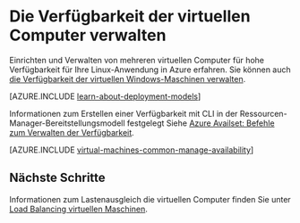 <properties
    pageTitle="Verfügbarkeit von Linux VMs verwalten | Microsoft Azure"
    description="Erfahren Sie, wie mehrere virtuelle Computer mit hoher Verfügbarkeit für Ihre Linux-Anwendung in Azure"
    services="virtual-machines-linux"
    documentationCenter=""
    authors="cynthn"
    manager="timlt"
    editor="tysonn"
    tags="azure-resource-manager,azure-service-management"/>

<tags
    ms.service="virtual-machines-linux"
    ms.workload="infrastructure-services"
    ms.tgt_pltfrm="vm-linux"
    ms.devlang="na"
    ms.topic="article"
    ms.date="05/25/2016"
    ms.author="cynthn"/>

# <a name="manage-the-availability-of-virtual-machines"></a>Die Verfügbarkeit der virtuellen Computer verwalten

Einrichten und Verwalten von mehreren virtuellen Computer für hohe Verfügbarkeit für Ihre Linux-Anwendung in Azure erfahren. Sie können auch [die Verfügbarkeit der virtuellen Windows-Maschinen verwalten](virtual-machines-windows-manage-availability.md).

[AZURE.INCLUDE [learn-about-deployment-models](../../includes/learn-about-deployment-models-both-include.md)]

Informationen zum Erstellen einer Verfügbarkeit mit CLI in der Ressourcen-Manager-Bereitstellungsmodell festgelegt Siehe [Azure Availset: Befehle zum Verwalten der Verfügbarkeit](../azure-cli-arm-commands.md#azure-availset-commands-to-manage-your-availability-sets).

[AZURE.INCLUDE [virtual-machines-common-manage-availability](../../includes/virtual-machines-common-manage-availability.md)]

## <a name="next-steps"></a>Nächste Schritte

Informationen zum Lastenausgleich die virtuellen Computer finden Sie unter [Load Balancing virtuellen Maschinen](virtual-machines-linux-load-balance.md).
